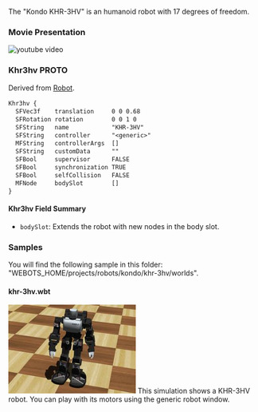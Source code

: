 The "Kondo KHR-3HV" is an humanoid robot with 17 degrees of freedom.

### Movie Presentation

![youtube video](https://www.youtube.com/watch?v=BWZEDVYGbbQ)

### Khr3hv PROTO

Derived from [Robot](https://cyberbotics.com/doc/reference/robot).

```
Khr3hv {
  SFVec3f    translation     0 0 0.68
  SFRotation rotation        0 0 1 0
  SFString   name            "KHR-3HV"
  SFString   controller      "<generic>"
  MFString   controllerArgs  []
  SFString   customData      ""
  SFBool     supervisor      FALSE
  SFBool     synchronization TRUE
  SFBool     selfCollision   FALSE
  MFNode     bodySlot        []
}
```

#### Khr3hv Field Summary

- `bodySlot`: Extends the robot with new nodes in the body slot.

### Samples

You will find the following sample in this folder: "WEBOTS\_HOME/projects/robots/kondo/khr-3hv/worlds".

#### khr-3hv.wbt

![khr-3hv.wbt.png](images/khr-3hv/khr-3hv.wbt.thumbnail.jpg) This simulation shows a KHR-3HV robot.
You can play with its motors using the generic robot window.
